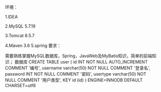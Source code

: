 环境：

1.IDEA

2.MySQL 5.7.19

3.Tomcat 8.5.7

4.Maven 3.6
5.spring
要求：

需要熟练掌握MySQL数据库，Spring，JavaWeb及MyBatis知识，简单的前端知识；
数据库
  CREATE TABLE user (
id  INT NOT NULL AUTO_INCREMENT COMMENT '编号',
username varchar(50) NOT NULL COMMENT '登录名',
password INT NOT NULL COMMENT '密码',
usertype varchar(50) NOT NULL COMMENT '用户类型',
KEY id (id)
) ENGINE=INNODB DEFAULT CHARSET=utf8
